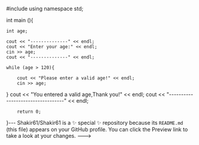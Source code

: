 #include<iostream>
using namespace std;

int main (){
	
	int age;
	
	cout << "--------------" << endl;
	cout << "Enter your age:" << endl;
	cin >> age;
	cout << "--------------" << endl;
	
	while (age > 120){
		
		cout << "Please enter a valid age!" << endl;
		cin >> age;
		
}
	    cout << "You entered a valid age,Thank you!" << endl;
	    cout << "----------------------------------" << endl;
	    
        return 0;
}---
Shakir61/Shakir61 is a ✨ special ✨ repository because its `README.md` (this file) appears on your GitHub profile.
You can click the Preview link to take a look at your changes.
--->
